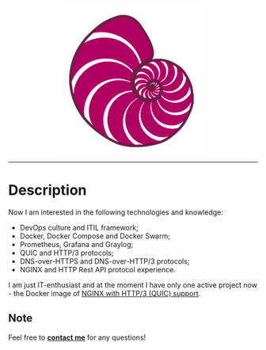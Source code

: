 <center><img align="center" alt="ammnt's logo" src="https://raw.githubusercontent.com/ammnt/ammnt/main/ammnt_logo.png" /></center>

***

# Description

Now I am interested in the following technologies and knowledge:
- DevOps culture and ITIL framework;
- Docker, Docker Compose and Docker Swarm;
- Prometheus, Grafana and Graylog;
- QUIC and HTTP/3 protocols;
- DNS-over-HTTPS and DNS-over-HTTP/3 protocols;
- NGINX and HTTP Rest API protocol experience.

I am just IT-enthusiast and at the moment I have only one active project now - the Docker image of <a href="https://hub.docker.com/r/ammnt/nginx">NGINX with HTTP/3 (QUIC) support</a>.


## Note

Feel free to <b><a href="https://t.me/ammnt_app">contact me</a></b> for any questions!
